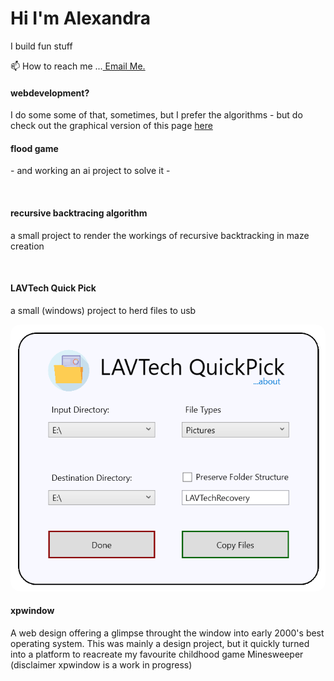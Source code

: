 <h1>Hi I'm Alexandra</h1>
<p>I build fun stuff</p>
<p>📫 How to reach me ...<a href="mailto:leannalexandraviolet@gmail.com" target="_blank"> Email Me.</a></p>
<div> 
   <div class="col-12 col-md-4">
    <h4>webdevelopment?</h4><p>I do some some of that, sometimes, but I prefer the algorithms - but do check out the graphical version of this page <a href="https://leannalexandra.github.io/" target="_blank">here</a></p>
    <div class="">
      <a href="https://leannalexandra.github.io/" target="_blank"></a>
    </div>
  </div>
  <div class="col-12 col-md-4">
    <h4>flood game</h4><p>- and working an ai project to solve it -</p>
    <div class="">
      <a href="https://leannalexandra.github.io/floodgame/" target="_blank"><img class="project-preview" src="https://leannalexandra.github.io/FloodGame.gif" alt=""></a>
    </div>
  </div>
  <div class="col-12 col-md-4">
        <h4>recursive backtracing algorithm</h4>
        <p>a small project to render the workings of recursive backtracking in maze creation </p>
        <div class="    ">
          <a><img class="project-preview" src="https://leannalexandra.github.io/maze_small.gif" alt=""></a>
        </div>
      </div>
    <div class="col-12 col-md-4">
        <h4>LAVTech Quick Pick</h4>
        <p>a small (windows) project to herd files to usb</p>
        <div class="    ">
          <a href="https://leannalexandra.github.io/LAVtechQuickRecover/"><img style="border-radius:15px;" class="project-preview" src="https://github.com/LeannAlexandra/LAVtechQuickRecover/blob/master/src-web/mainwindow2depc.png" alt=""></a>
        </div>
      </div>
  <div class="col-12 col-md-4">
    <h4>xpwindow</h4> <p>A web design offering a glimpse throught the window into early 2000's best operating system. This was mainly a design project, but it quickly turned into a platform to reacreate my favourite childhood game Minesweeper (disclaimer xpwindow is a work in progress)</p>
    <div class="">
      <a href="https://leannalexandra.github.io/xpwindow/" target="_blank"><img class="project-preview" src="https://leannalexandra.github.io/localtechgirl/xpwindow.png" alt=""></a>
    </div>
  </div>


        

</div>

<!---
LeannAlexandra/LeannAlexandra is a ✨ special ✨ repository because its `README.md` (this file) appears on your GitHub profile.
You can click the Preview link to take a look at your changes.
--->
